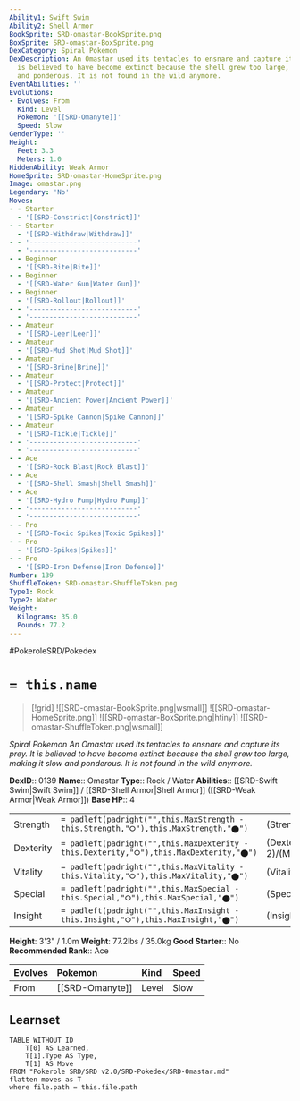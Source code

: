 ```yaml
---
Ability1: Swift Swim
Ability2: Shell Armor
BookSprite: SRD-omastar-BookSprite.png
BoxSprite: SRD-omastar-BoxSprite.png
DexCategory: Spiral Pokemon
DexDescription: An Omastar used its tentacles to ensnare and capture its prey. It
  is believed to have become extinct because the shell grew too large, making it slow
  and ponderous. It is not found in the wild anymore.
EventAbilities: ''
Evolutions:
- Evolves: From
  Kind: Level
  Pokemon: '[[SRD-Omanyte]]'
  Speed: Slow
GenderType: ''
Height:
  Feet: 3.3
  Meters: 1.0
HiddenAbility: Weak Armor
HomeSprite: SRD-omastar-HomeSprite.png
Image: omastar.png
Legendary: 'No'
Moves:
- - Starter
  - '[[SRD-Constrict|Constrict]]'
- - Starter
  - '[[SRD-Withdraw|Withdraw]]'
- - '---------------------------'
  - '---------------------------'
- - Beginner
  - '[[SRD-Bite|Bite]]'
- - Beginner
  - '[[SRD-Water Gun|Water Gun]]'
- - Beginner
  - '[[SRD-Rollout|Rollout]]'
- - '---------------------------'
  - '---------------------------'
- - Amateur
  - '[[SRD-Leer|Leer]]'
- - Amateur
  - '[[SRD-Mud Shot|Mud Shot]]'
- - Amateur
  - '[[SRD-Brine|Brine]]'
- - Amateur
  - '[[SRD-Protect|Protect]]'
- - Amateur
  - '[[SRD-Ancient Power|Ancient Power]]'
- - Amateur
  - '[[SRD-Spike Cannon|Spike Cannon]]'
- - Amateur
  - '[[SRD-Tickle|Tickle]]'
- - '---------------------------'
  - '---------------------------'
- - Ace
  - '[[SRD-Rock Blast|Rock Blast]]'
- - Ace
  - '[[SRD-Shell Smash|Shell Smash]]'
- - Ace
  - '[[SRD-Hydro Pump|Hydro Pump]]'
- - '---------------------------'
  - '---------------------------'
- - Pro
  - '[[SRD-Toxic Spikes|Toxic Spikes]]'
- - Pro
  - '[[SRD-Spikes|Spikes]]'
- - Pro
  - '[[SRD-Iron Defense|Iron Defense]]'
Number: 139
ShuffleToken: SRD-omastar-ShuffleToken.png
Type1: Rock
Type2: Water
Weight:
  Kilograms: 35.0
  Pounds: 77.2
---
```


#PokeroleSRD/Pokedex

# `= this.name`

> [!grid]
> ![[SRD-omastar-BookSprite.png|wsmall]]
> ![[SRD-omastar-HomeSprite.png]]
> ![[SRD-omastar-BoxSprite.png|htiny]]
> ![[SRD-omastar-ShuffleToken.png|wsmall]]


*Spiral Pokemon*
*An Omastar used its tentacles to ensnare and capture its prey. It is believed to have become extinct because the shell grew too large, making it slow and ponderous. It is not found in the wild anymore.*

**DexID**:: 0139
**Name**:: Omastar
**Type**:: Rock / Water
**Abilities**:: [[SRD-Swift Swim|Swift Swim]] / [[SRD-Shell Armor|Shell Armor]] ([[SRD-Weak Armor|Weak Armor]])
**Base HP**:: 4

|           |                                                                                        |                                          |
| --------- | -------------------------------------------------------------------------------------- | ---------------------------------------- |
| Strength  | `= padleft(padright("",this.MaxStrength - this.Strength,"⭘"),this.MaxStrength,"⬤")`    | (Strength::2)/(MaxStrength::4)   |
| Dexterity | `= padleft(padright("",this.MaxDexterity - this.Dexterity,"⭘"),this.MaxDexterity,"⬤")` | (Dexterity:: 2)/(MaxDexterity::4) |
| Vitality  | `= padleft(padright("",this.MaxVitality - this.Vitality,"⭘"),this.MaxVitality,"⬤")`    | (Vitality::3)/(MaxVitality::7)   |
| Special   | `= padleft(padright("",this.MaxSpecial - this.Special,"⭘"),this.MaxSpecial,"⬤")`       | (Special::3)/(MaxSpecial::6)     |
| Insight   | `= padleft(padright("",this.MaxInsight - this.Insight,"⭘"),this.MaxInsight,"⬤")`       | (Insight::2)/(MaxInsight::5)     |

**Height**: 3'3" / 1.0m
**Weight**: 77.2lbs / 35.0kg
**Good Starter**:: No
**Recommended Rank**:: Ace

| Evolves   | Pokemon         | Kind   | Speed   |
|:----------|:----------------|:-------|:--------|
| From      | [[SRD-Omanyte]] | Level  | Slow    |

## Learnset

```dataview
TABLE WITHOUT ID
    T[0] AS Learned,
    T[1].Type AS Type,
    T[1] AS Move
FROM "Pokerole SRD/SRD v2.0/SRD-Pokedex/SRD-Omastar.md"
flatten moves as T
where file.path = this.file.path
```
